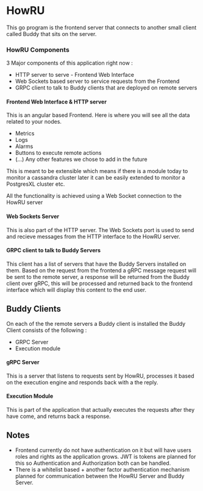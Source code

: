 # HowRU
This go program is the frontend server that connects to another small client called Buddy that sits on the server.

### HowRU Components
3 Major components of this application right now :

- HTTP server to serve - Frontend Web Interface
- Web Sockets based server to service requests from the Frontend
- GRPC client to talk to Buddy clients that are deployed on remote servers


#### Frontend Web Interface & HTTP server
This is an angular based Frontend. Here is where you will see all the data related to your nodes.

- Metrics
- Logs
- Alarms
- Buttons to execute remote actions
- (...) Any other features we chose to add in the future

This is meant to be extensible which means if there is a module today to monitor a cassandra cluster later it can be
easily extended to monitor a PostgresXL cluster etc.

All the functionality is achieved using a Web Socket connection to the HowRU server

#### Web Sockets Server
This is also part of the HTTP server. The Web Sockets port is used to send and recieve messages from the HTTP interface to the HowRU server.

#### GRPC client to talk to Buddy Servers
This client has a list of servers that have the Buddy Servers installed on them. Based on the request from the frontend
a gRPC message request will be sent to the remote server, a response will be returned from the Buddy client over gRPC,
this will be processed and returned back to the frontend interface which will display this content to the end user.


## Buddy Clients
On each of the the remote servers a Buddy client is installed the Buddy Client consists of the following :
- GRPC Server
- Execution module

#### gRPC Server
This is a server that listens to requests sent by HowRU, processes it based on the execution engine and responds back
with a the reply.

#### Execution Module
This is part of the application that actually executes the requests after they have come, and returns back a response.



## Notes
- Frontend currently do not have authentication on it but will have users roles and rights as
  the application grows. JWT is tokens are planned for this so Authentication and Authorization both can be handled.
- There is a whitelist based + another factor authentication mechanism planned for communication between the HowRU Server and Buddy Server.


